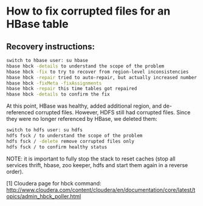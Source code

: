 # How to fix corrupted files for an HBase table


## Recovery instructions:
```bash
switch to hbase user: su hbase
hbase hbck -details to understand the scope of the problem
hbase hbck -fix to try to recover from region-level inconsistencies
hbase hbck -repair tried to auto-repair, but actually increased number of inconsistencies by 1
hbase hbck -fixMeta -fixAssignments
hbase hbck -repair this time tables got repaired
hbase hbck -details to confirm the fix
```
At this point, HBase was healthy, added additional region, and de-referenced corrupted files. However, HDFS still had corrupted files. Since they were no longer referenced by HBase, we deleted them:
```bash
switch to hdfs user: su hdfs
hdfs fsck / to understand the scope of the problem
hdfs fsck / -delete remove corrupted files only
hdfs fsck / to confirm healthy status
```
NOTE: it is important to fully stop the stack to reset caches
(stop all services thrift, hbase, zoo keeper, hdfs and start them again in a reverse order).

[1] Cloudera page for hbck command:
http://www.cloudera.com/content/cloudera/en/documentation/core/latest/topics/admin_hbck_poller.html

